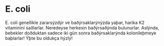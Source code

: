 # E. coli

E. coli genellikle zararsýzdýr ve baðýrsaklarýnýzda yaþar, harika K2 vitaminini
saðlarlar. Neredeyse herkesin baðýrsaðýnda bulunurlar. Aslýnda, bebekler
doðduktan sadece iki gün sonra baðýrsaklarýnda kolonileþmeye baþlarlar! Ýþte bu
oldukça hýzlý!
